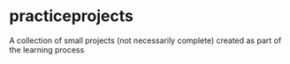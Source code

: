 # practiceprojects
A collection of small projects (not necessarily complete) created as part of the learning process
